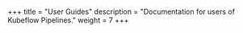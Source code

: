 +++
title = "User Guides"
description = "Documentation for users of Kubeflow Pipelines."
weight = 7
+++
